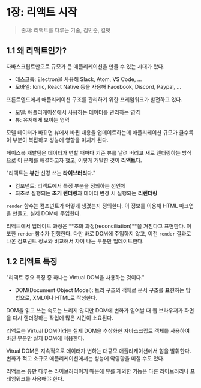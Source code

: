 # 1장: 리액트 시작

> 출처: 리액트를 다루는 기술, 김민준, 길벗

## 1.1 왜 리액트인가?

자바스크립트만으로 규모가 큰 애플리케이션을 만들 수 있는 시대가 왔다.

- 데스크톱: Electron을 사용해 Slack, Atom, VS Code, ...
- 모바일: Ionic, React Native 등을 사용해 Facebook, Discord, Paypal, ...

프론트엔드에서 애플리케이션 구조를 관리하기 위한 프레임워크가 발전하고 있다.

- 모델: 애플리케이션에서 사용하는 데이터를 관리하는 영역
- 뷰: 유저에게 보이는 영역

모델 데이터가 바뀌면 뷰에서 바뀐 내용을 업데이트하는데 애플리케이션 규모가 클수록 이 부분이 복잡하고 성능에 영향을 미치게 된다.

페이스북 개발팀은 데이터가 변할 때마다 기존 뷰를 날려 버리고 새로 렌더링하는 방식으로 이 문제를 해결하고자 했고, 이렇게 개발한 것이 **리액트**다.

"리액트는 **뷰만** 신경 쓰는 **라이브러리**다."

- 컴포넌트: 리액트에서 특정 부분을 정의하는 선언체
- 최초로 실행되는 **초기 렌더링**과 데이터 변경 시 실행되는 **리렌더링**

`render` 함수는 컴포넌트가 어떻게 생겼는지 정의한다. 이 정보를 이용해 HTML 마크업을 만들고, 실제 DOM에 주입한다.

리액트에서 업데이트 과정은 **조화 과정(reconciliation)**을 거친다고 표현한다. 이 또한 `render` 함수가 진행한다. 다만 바로 DOM에 주입하지 않고, 이전 `render` 결과로 나온 컴포넌트 정보와 비교해서 차이 나는 부분만 업데이트한다.

## 1.2 리액트 특징

"리액트 주요 특징 중 하나는 Virtual DOM을 사용하는 것이다."

- DOM(Document Object Model): 트리 구조의 객체로 문서 구조를 표현하는 방법으로, XML이나 HTML로 작성한다.

DOM을 읽고 쓰는 속도는 느리지 않지만 DOM에 변화가 일어날 때 웹 브라우저가 화면을 다시 렌더링하는 작업에 많은 시간이 소요된다.

리액트는 Virtual DOM이라는 실제 DOM을 추상화한 자바스크립트 객체를 사용하여 바뀐 부분만 실제 DOM에 적용한다.

Vitual DOM은 지속적으로 데이터가 변하는 대규모 애플리케이션에서 힘을 발휘한다. 변화가 적고 소규모 애플리케이션에서는 성능에 악영향을 미칠 수도 있다.

리액트는 뷰만 다루는 라이브러리이기 때문에 뷰를 제외한 기능은 다른 라이브러리나 프레임워크를 사용해야 한다.

